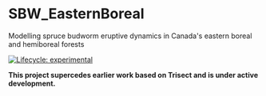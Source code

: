 # SBW_EasternBoreal

Modelling spruce budworm eruptive dynamics in Canada's eastern boreal and hemiboreal forests

<!-- badges: start -->
[![Lifecycle: experimental](https://img.shields.io/badge/lifecycle-experimental-orange.svg)](https://lifecycle.r-lib.org/articles/stages.html#experimental)
<!-- badges: end -->

**This project supercedes earlier work based on Trisect and is under active development.**
